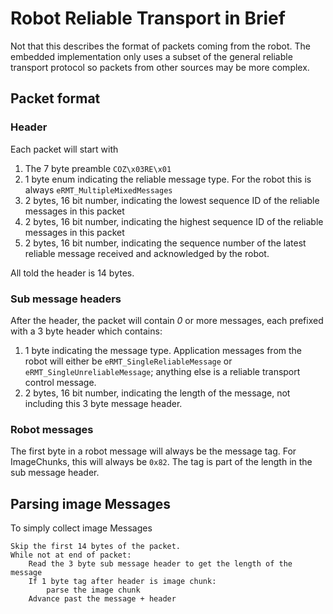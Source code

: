 # Robot Reliable Transport in Brief

Not that this describes the format of packets coming from the robot. The embedded implementation only uses a subset of the general reliable transport protocol so packets from other sources may be more complex.

## Packet format

### Header
Each packet will start with

1. The 7 byte preamble `COZ\x03RE\x01`
2. 1 byte enum indicating the reliable message type. For the robot this is always `eRMT_MultipleMixedMessages`
3. 2 bytes, 16 bit number, indicating the lowest sequence ID of the reliable messages in this packet
4. 2 bytes, 16 bit number, indicating the highest sequence ID of the reliable messages in this packet
5. 2 bytes, 16 bit number, indicating the sequence number of the latest reliable message received and acknowledged by the robot.

All told the header is 14 bytes.

### Sub message headers
After the header, the packet will contain *0* or more messages, each prefixed with a 3 byte header which contains:

1. 1 byte indicating the message type. Application messages from the robot will either be `eRMT_SingleReliableMessage` or `eRMT_SingleUnreliableMessage`; anything else is a reliable transport control message.
2. 2 bytes, 16 bit number, indicating the length of the message, not including this 3 byte message header.

### Robot messages
The first byte in a robot message will always be the message tag. For ImageChunks, this will always be `0x82`. The tag is part of the length in the sub message header.

## Parsing image Messages
To simply collect image Messages

```
Skip the first 14 bytes of the packet.
While not at end of packet:
    Read the 3 byte sub message header to get the length of the message
    If 1 byte tag after header is image chunk:
        parse the image chunk
    Advance past the message + header
```
